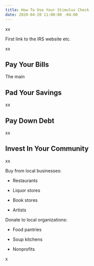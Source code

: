 ```yaml
---
title: How To Use Your Stimulus Check
date: 2020-04-20 11:00:00 -04:00
---
```


xx

First link to the IRS website etc.

xx

## Pay Your Bills

The main 

## Pad Your Savings

xx

## Pay Down Debt

xx

## Invest In Your Community

xx

Buy from local businesses:

* Restaurants

* Liquor stores

* Book stores

* Artists

Donate to local organizations:

* Food pantries

* Soup kitchens

* Nonprofits

x